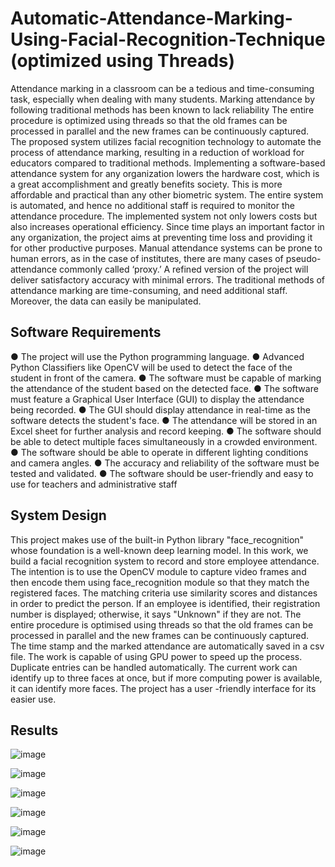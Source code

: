 # Automatic-Attendance-Marking-Using-Facial-Recognition-Technique (optimized using Threads)
Attendance marking in a classroom can be a tedious and time-consuming task, especially when dealing with many students. Marking attendance by following  traditional methods has been known to lack reliability
The entire procedure is optimized using threads so that the old frames can be processed in parallel and the new frames can be continuously captured. The proposed system utilizes facial recognition technology to automate the process of attendance marking, resulting in a reduction of workload for educators compared to traditional methods. Implementing a software-based attendance system for any organization lowers the hardware cost, which is a great accomplishment and greatly benefits society. This is more affordable and practical than any other biometric system. The entire system is automated, and hence no additional staff is required to monitor the attendance procedure. The implemented system not only lowers costs but also increases operational efficiency. Since time plays an important factor in any organization, the project aims at preventing time loss and providing it for other productive purposes. Manual attendance systems can be prone to human errors, as in the case of institutes, there are many cases of pseudo-attendance commonly called ‘proxy.’ A refined version of the project will deliver satisfactory accuracy with minimal errors. The traditional methods 
of attendance marking are time-consuming, and need additional staff. Moreover, the data can easily be manipulated.

## Software Requirements
● The project will use the Python programming language.
● Advanced Python Classifiers like OpenCV will be used to detect the face of the student in front of the camera.
● The software must be capable of marking the attendance of the student based on the detected face.
● The software must feature a Graphical User Interface (GUI) to display the attendance being recorded.
● The GUI should display attendance in real-time as the software detects the student's face.
● The attendance will be stored in an Excel sheet for further analysis and record keeping.
● The software should be able to detect multiple faces simultaneously in a crowded environment.
● The software should be able to operate in different lighting conditions and camera angles.
● The accuracy and reliability of the software must be tested and validated.
● The software should be user-friendly and easy to use for teachers and administrative staff

## System Design
This project makes use of the built-in Python library "face_recognition" whose foundation is a well-known deep learning model. In this work, we build a facial recognition system to record and store employee attendance. The intention is to use the OpenCV module to capture video frames and then encode them using face_recognition module so that they match the registered faces. The matching criteria use similarity scores and distances in order to predict the person. If an employee is identified, their registration number is displayed; otherwise, it says "Unknown" if they are not.  The entire procedure is optimised using threads so that the old frames can be processed in parallel and the new frames can be continuously captured. The time stamp and the marked attendance are automatically saved in a csv file. The work is capable of using GPU power to speed up the process. Duplicate entries can be handled automatically. The current work can identify up to three faces at once, but if more computing power is available, it can identify more faces. The project has a user -friendly interface for its easier use. 

## Results

![image](https://github.com/pulak2002/Automatic-Attendance-Marking-Using-Facial-Recognition-Technique/assets/110912267/9c731a15-dab8-4cfc-a67d-ff5bdfb65733)

![image](https://github.com/pulak2002/Automatic-Attendance-Marking-Using-Facial-Recognition-Technique/assets/110912267/eff95e6f-b800-407b-838b-9292a5923334)

![image](https://github.com/pulak2002/Automatic-Attendance-Marking-Using-Facial-Recognition-Technique/assets/110912267/8252502f-35b9-4efb-a413-3a170279a107)

![image](https://github.com/pulak2002/Automatic-Attendance-Marking-Using-Facial-Recognition-Technique/assets/110912267/2ebb3b94-6256-4e69-9de7-c8168e570575)

![image](https://github.com/pulak2002/Automatic-Attendance-Marking-Using-Facial-Recognition-Technique/assets/110912267/3f81ac52-81db-4c7d-bac7-ec376a092560)

![image](https://github.com/pulak2002/Automatic-Attendance-Marking-Using-Facial-Recognition-Technique/assets/110912267/87195ee2-981c-4c90-9506-791eba550b34)

